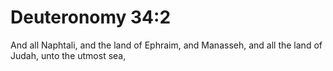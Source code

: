 # Deuteronomy 34:2

And all Naphtali, and the land of Ephraim, and Manasseh, and all the land of Judah, unto the utmost sea,